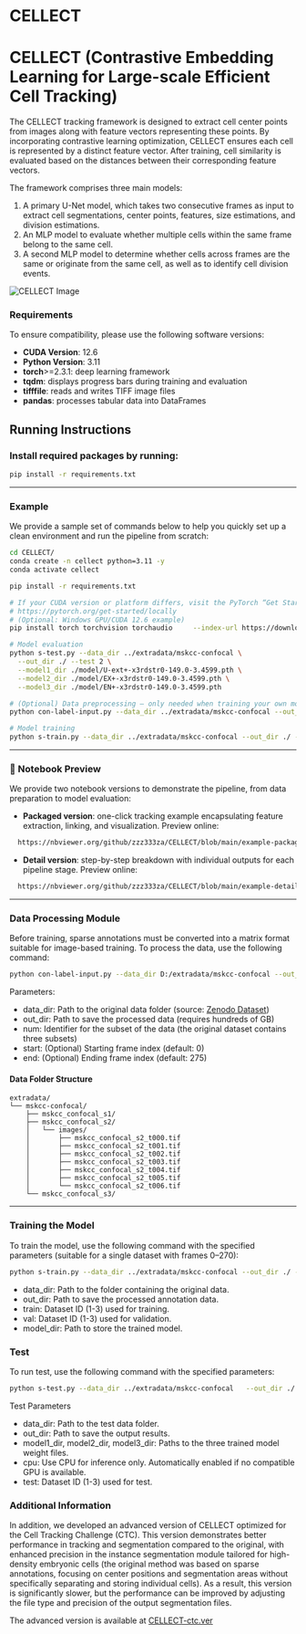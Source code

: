 # CELLECT
# CELLECT (Contrastive Embedding Learning for Large-scale Efficient Cell Tracking)
The CELLECT tracking framework is designed to extract cell center points from images along with feature vectors representing these points. By incorporating contrastive learning optimization, CELLECT ensures each cell is represented by a distinct feature vector. After training, cell similarity is evaluated based on the distances between their corresponding feature vectors.

The framework comprises three main models:
1. A primary U-Net model, which takes two consecutive frames as input to extract cell segmentations, center points, features, size estimations, and division estimations.
2. An MLP model to evaluate whether multiple cells within the same frame belong to the same cell.
3. A second MLP model to determine whether cells across frames are the same or originate from the same cell, as well as to identify cell division events.



![CELLECT Image](https://github.com/zzz333za/CELLECT-ctc.ver_2024.10/raw/main/CELLECT.png)

### Requirements

To ensure compatibility, please use the following software versions:
- **CUDA Version**: 12.6
- **Python Version**: 3.11
- **torch**>=2.3.1: deep learning framework
- **tqdm**: displays progress bars during training and evaluation
- **tifffile**: reads and writes TIFF image files
- **pandas**: processes tabular data into DataFrames



## Running Instructions

### Install required packages by running:

```bash
pip install -r requirements.txt
```


---
### Example
We provide a sample set of commands below to help you quickly set up a clean environment and run the pipeline from scratch:
```bash
cd CELLECT/
conda create -n cellect python=3.11 -y
conda activate cellect

pip install -r requirements.txt
```

```bash
# If your CUDA version or platform differs, visit the PyTorch “Get Started” page and copy the install command that matches your setup:
# https://pytorch.org/get-started/locally
# (Optional: Windows GPU/CUDA 12.6 example)
pip install torch torchvision torchaudio     --index-url https://download.pytorch.org/whl/cu126
```
```bash
# Model evaluation
python s-test.py --data_dir ../extradata/mskcc-confocal \
  --out_dir ./ --test 2 \
  --model1_dir ./model/U-ext+-x3rdstr0-149.0-3.4599.pth \
  --model2_dir ./model/EX+-x3rdstr0-149.0-3.4599.pth \
  --model3_dir ./model/EN+-x3rdstr0-149.0-3.4599.pth

# (Optional) Data preprocessing – only needed when training your own model, to speed up loading
python con-label-input.py --data_dir ../extradata/mskcc-confocal --out_dir ./ --num 2

# Model training
python s-train.py --data_dir ../extradata/mskcc-confocal --out_dir ./ --train 2 --val 2 --model_dir ./model/


```
---


### 📓 Notebook Preview

We provide two notebook versions to demonstrate the pipeline, from data preparation to model evaluation:

- **Packaged version**: one-click tracking example encapsulating feature extraction, linking, and visualization. Preview online:
```bash
  https://nbviewer.org/github/zzz333za/CELLECT/blob/main/example-packaged-CELLECT.ipynb
```
- **Detail version**: step-by-step breakdown with individual outputs for each pipeline stage. Preview online:
```bash
  https://nbviewer.org/github/zzz333za/CELLECT/blob/main/example-detail-CELLECT.ipynb
```
---
### Data Processing Module

Before training, sparse annotations must be converted into a matrix format suitable for image-based training. To process the data, use the following command:
```bash
python con-label-input.py --data_dir D:/extradata/mskcc-confocal --out_dir C:/Users/try --num 2
```
Parameters:  
- data_dir: Path to the original data folder (source: [Zenodo Dataset](https://zenodo.org/record/6460303))  
- out_dir: Path to save the processed data (requires hundreds of GB)  
- num: Identifier for the subset of the data (the original dataset contains three subsets)
- start: (Optional) Starting frame index (default: 0)
- end: (Optional) Ending frame index (default: 275)
  
#### Data Folder Structure  
```plaintext
extradata/
└── mskcc-confocal/
    ├── mskcc_confocal_s1/
    ├── mskcc_confocal_s2/
    │   └── images/
    │       ├── mskcc_confocal_s2_t000.tif
    │       ├── mskcc_confocal_s2_t001.tif
    │       ├── mskcc_confocal_s2_t002.tif
    │       ├── mskcc_confocal_s2_t003.tif
    │       ├── mskcc_confocal_s2_t004.tif
    │       ├── mskcc_confocal_s2_t005.tif
    │       └── mskcc_confocal_s2_t006.tif
    └── mskcc_confocal_s3/
```
---
### Training the Model

To train the model, use the following command with the specified parameters (suitable for a single dataset with frames 0–270):
```bash
python s-train.py --data_dir ../extradata/mskcc-confocal --out_dir ./ --train 2 --val 2 --model_dir ./model/
```
- data_dir: Path to the folder containing the original data.  
- out_dir: Path to save the processed annotation data.  
- train: Dataset ID (1-3) used for training.  
- val: Dataset ID (1-3) used for validation.  
- model_dir: Path to store the trained model.  

### Test

To run test, use the following command with the specified parameters:
```bash
python s-test.py --data_dir ../extradata/mskcc-confocal   --out_dir ./ --test 2  --model1_dir ./model/U-ext+-x3rdstr0-149.0-3.4599.pth   --model2_dir ./model/EX+-x3rdstr0-149.0-3.4599.pth --model3_dir ./model/EN+-x3rdstr0-149.0-3.4599.pth
```

Test Parameters    
- data_dir: Path to the test data folder.  
- out_dir: Path to save the output results.    
- model1_dir, model2_dir, model3_dir: Paths to the three trained model weight files.
- cpu: Use CPU for inference only. Automatically enabled if no compatible GPU is available.
- test: Dataset ID (1-3) used for test.



### Additional Information

In addition, we developed an advanced version of CELLECT optimized for the Cell Tracking Challenge (CTC). This version demonstrates better performance in tracking and segmentation compared to the original, with enhanced precision in the instance segmentation module tailored for high-density embryonic cells (the original method was based on sparse annotations, focusing on center positions and segmentation areas without specifically separating and storing individual cells). As a result, this version is significantly slower, but the performance can be improved by adjusting the file type and precision of the output segmentation files.

The advanced version is available at [CELLECT-ctc.ver](https://github.com/zzz333za/CELLECT-ctc.ver)
